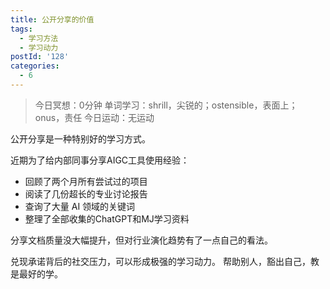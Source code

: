 ```yaml
---
title: 公开分享的价值
tags:
  - 学习方法
  - 学习动力
postId: '128'
categories:
  - 6
---
```


> 今日冥想：0分钟
> 单词学习：shrill，尖锐的；ostensible，表面上；onus，责任
> 今日运动：无运动

公开分享是一种特别好的学习方式。

近期为了给内部同事分享AIGC工具使用经验：
- 回顾了两个月所有尝试过的项目
- 阅读了几份超长的专业讨论报告
- 查询了大量 AI 领域的关键词
- 整理了全部收集的ChatGPT和MJ学习资料

分享文档质量没大幅提升，但对行业演化趋势有了一点自己的看法。

兑现承诺背后的社交压力，可以形成极强的学习动力。
帮助别人，豁出自己，教是最好的学。
